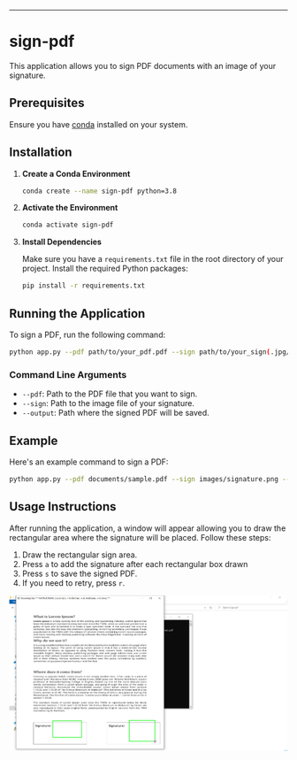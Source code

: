 ----
# sign-pdf

This application allows you to sign PDF documents with an image of your signature.

## Prerequisites

Ensure you have [conda](https://docs.conda.io/projects/conda/en/latest/user-guide/install/index.html) installed on your system.

## Installation

1. **Create a Conda Environment**

   ```sh
   conda create --name sign-pdf python=3.8
   ```

2. **Activate the Environment**

   ```sh
   conda activate sign-pdf
   ```

3. **Install Dependencies**

   Make sure you have a `requirements.txt` file in the root directory of your project. Install the required Python packages:

   ```sh
   pip install -r requirements.txt
   ```

## Running the Application

To sign a PDF, run the following command:

```sh
python app.py --pdf path/to/your_pdf.pdf --sign path/to/your_sign(.jpg/.png) --output path/to/your_signed_pdf.pdf
```

### Command Line Arguments

- `--pdf`: Path to the PDF file that you want to sign.
- `--sign`: Path to the image file of your signature.
- `--output`: Path where the signed PDF will be saved.

## Example

Here's an example command to sign a PDF:

```sh
python app.py --pdf documents/sample.pdf --sign images/signature.png --output signed_documents/signed_sample.pdf
```

## Usage Instructions

After running the application, a window will appear allowing you to draw the rectangular area where the signature will be placed. Follow these steps:

1. Draw the rectangular sign area.
2. Press `a` to add the signature after each rectangular box drawn
3. Press `s` to save the signed PDF.
4. If you need to retry, press `r`.

![Drawing Rectangular Sign Area](Screenshot%20(117).png)

